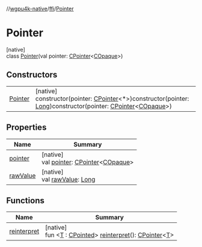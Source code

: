 //[wgpu4k-native](../../../index.md)/[ffi](../index.md)/[Pointer](index.md)

# Pointer

[native]\
class [Pointer](index.md)(val pointer: [CPointer](https://kotlinlang.org/api/core/kotlin-stdlib/kotlinx.cinterop/-c-pointer/index.html)&lt;[COpaque](https://kotlinlang.org/api/core/kotlin-stdlib/kotlinx.cinterop/-c-opaque/index.html)&gt;)

## Constructors

| | |
|---|---|
| [Pointer](-pointer.md) | [native]<br>constructor(pointer: [CPointer](https://kotlinlang.org/api/core/kotlin-stdlib/kotlinx.cinterop/-c-pointer/index.html)&lt;*&gt;)constructor(pointer: [Long](https://kotlinlang.org/api/core/kotlin-stdlib/kotlin/-long/index.html))constructor(pointer: [CPointer](https://kotlinlang.org/api/core/kotlin-stdlib/kotlinx.cinterop/-c-pointer/index.html)&lt;[COpaque](https://kotlinlang.org/api/core/kotlin-stdlib/kotlinx.cinterop/-c-opaque/index.html)&gt;) |

## Properties

| Name | Summary |
|---|---|
| [pointer](pointer.md) | [native]<br>val [pointer](pointer.md): [CPointer](https://kotlinlang.org/api/core/kotlin-stdlib/kotlinx.cinterop/-c-pointer/index.html)&lt;[COpaque](https://kotlinlang.org/api/core/kotlin-stdlib/kotlinx.cinterop/-c-opaque/index.html)&gt; |
| [rawValue](raw-value.md) | [native]<br>val [rawValue](raw-value.md): [Long](https://kotlinlang.org/api/core/kotlin-stdlib/kotlin/-long/index.html) |

## Functions

| Name | Summary |
|---|---|
| [reinterpret](reinterpret.md) | [native]<br>fun &lt;[T](reinterpret.md) : [CPointed](https://kotlinlang.org/api/core/kotlin-stdlib/kotlinx.cinterop/-c-pointed/index.html)&gt; [reinterpret](reinterpret.md)(): [CPointer](https://kotlinlang.org/api/core/kotlin-stdlib/kotlinx.cinterop/-c-pointer/index.html)&lt;[T](reinterpret.md)&gt; |